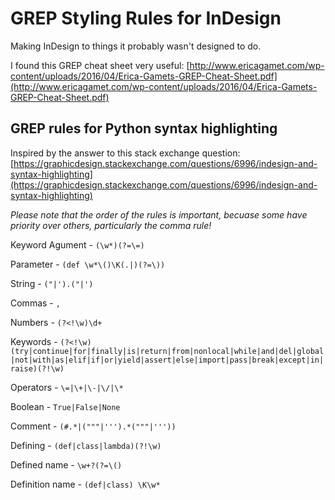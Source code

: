 # GREP Styling Rules for InDesign
Making InDesign to things it probably wasn't designed to do.

I found this GREP cheat sheet very useful: [http://www.ericagamet.com/wp-content/uploads/2016/04/Erica-Gamets-GREP-Cheat-Sheet.pdf](http://www.ericagamet.com/wp-content/uploads/2016/04/Erica-Gamets-GREP-Cheat-Sheet.pdf)

## GREP rules for Python syntax highlighting
Inspired by the answer to this stack exchange question: [https://graphicdesign.stackexchange.com/questions/6996/indesign-and-syntax-highlighting](https://graphicdesign.stackexchange.com/questions/6996/indesign-and-syntax-highlighting)

*Please note that the order of the rules is important, becuase some have priority over others, particularly the comma rule!*

Keyword Agument - `(\w*)(?=\=)`

Parameter - `(def \w*\()\K(.|)(?=\))`

String - `("|').("|')`

Commas - `,`

Numbers - `(?<!\w)\d+`

Keywords - `(?<!\w)(try|continue|for|finally|is|return|from|nonlocal|while|and|del|global|not|with|as|elif|if|or|yield|assert|else|import|pass|break|except|in|raise)(?!\w)`

Operators - `\=|\+|\-|\/|\*`

Boolean - `True|False|None`

Comment - `(#.*|("""|''').*("""|'''))`

Defining - `(def|class|lambda)(?!\w)`

Defined name - `\w+?(?=\()`

Definition name - `(def|class) \K\w*`
